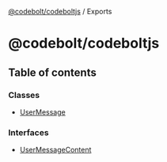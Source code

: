 [@codebolt/codeboltjs](README.md) / Exports

# @codebolt/codeboltjs

## Table of contents

### Classes

- [UserMessage](classes/UserMessage.md)

### Interfaces

- [UserMessageContent](interfaces/UserMessageContent.md)
